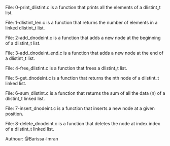 File: 0-print_dlistint.c is a function that prints all the elements of a dlistint_t list.

File: 1-dlistint_len.c is a function that returns the number of elements in a linked dlistint_t list.

File: 2-add_dnodeint.c is a function that adds a new node at the beginning of a dlistint_t list.

File: 3-add_dnodeint_end.c is a function that adds a new node at the end of a dlistint_t list.

File: 4-free_dlistint.c is a function that frees a dlistint_t list.

File: 5-get_dnodeint.c is a function that returns the nth node of a dlistint_t linked list.

File: 6-sum_dlistint.c is a function that returns the sum of all the data (n) of a dlistint_t linked list.

File: 7-insert_dnodeint.c is a function that inserts a new node at a given position.

File: 8-delete_dnodeint.c is a function that deletes the node at index index of a dlistint_t linked list.

Authour: @Barissa-Imran